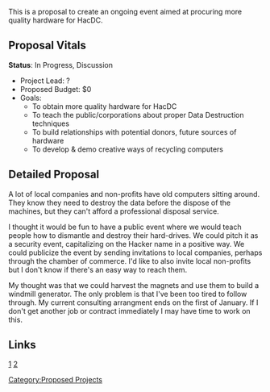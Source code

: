 This is a proposal to create an ongoing event aimed at procuring more
quality hardware for HacDC.

## Proposal Vitals

**Status**: In Progress, Discussion

-   Project Lead: ?
-   Proposed Budget: \$0
-   Goals:
    -   To obtain more quality hardware for HacDC
    -   To teach the public/corporations about proper Data Destruction
        techniques
    -   To build relationships with potential donors, future sources of
        hardware
    -   To develop & demo creative ways of recycling computers

## Detailed Proposal

A lot of local companies and non-profits have old computers sitting
around. They know they need to destroy the data before the dispose of
the machines, but they can't afford a professional disposal service.

I thought it would be fun to have a public event where we would teach
people how to dismantle and destroy their hard-drives. We could pitch it
as a security event, capitalizing on the Hacker name in a positive way.
We could publicize the event by sending invitations to local companies,
perhaps through the chamber of commerce. I'd like to also invite local
non-profits but I don't know if there's an easy way to reach them.

My thought was that we could harvest the magnets and use them to build a
windmill generator. The only problem is that I've been too tired to
follow through. My current consulting arrangment ends on the first of
January. If I don't get another job or contract immediately I may have
time to work on this.

## Links

[1](http://citeseerx.ist.psu.edu/viewdoc/summary?doi=10.1.1.20.1489)
[2](http://ccrma-www.stanford.edu/~verplank/ThePlank.pdf)

[Category:Proposed Projects](Category:Proposed_Projects)
